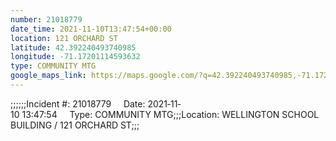 ```yaml
---
number: 21018779
date_time: 2021-11-10T13:47:54+00:00
location: 121 ORCHARD ST
latitude: 42.392240493740985
longitude: -71.17201114593632
type: COMMUNITY MTG
google_maps_link: https://maps.google.com/?q=42.392240493740985,-71.17201114593632
---
```


;;;;;;Incident #: 21018779     Date: 2021‐11‐10 13:47:54     Type: COMMUNITY MTG;;;Location: WELLINGTON SCHOOL BUILDING / 121 ORCHARD ST;;;
